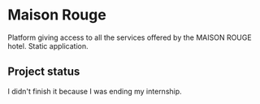 # Maison Rouge

Platform giving access to all the services offered by the MAISON ROUGE hotel. 
Static application.

## Project status
I didn't finish it because I was ending my internship.
